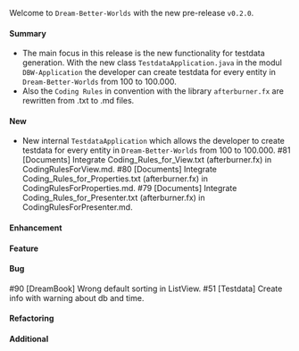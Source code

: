 Welcome to `Dream-Better-Worlds` with the new pre-release `v0.2.0`.



#### Summary
* The main focus in this release is the new functionality for testdata generation. 
  With the new class `TestdataApplication.java` in the modul `DBW-Application` the 
  developer can create testdata for every entity in `Dream-Better-Worlds` from 
  100 to 100.000.
* Also the `Coding Rules` in convention with the library `afterburner.fx` are 
  rewritten from .txt to .md files.



#### New
* New internal `TestdataApplication` which allows the developer to create testdata 
  for every entity in `Dream-Better-Worlds` from 100 to 100.000.
#81 [Documents] Integrate Coding_Rules_for_View.txt (afterburner.fx) in CodingRulesForView.md.
#80 [Documents] Integrate Coding_Rules_for_Properties.txt (afterburner.fx) in CodingRulesForProperties.md.
#79 [Documents] Integrate Coding_Rules_for_Presenter.txt (afterburner.fx) in CodingRulesForPresenter.md.



#### Enhancement



#### Feature



#### Bug
#90 [DreamBook] Wrong default sorting in ListView.
#51 [Testdata] Create info with warning about db and time.


#### Refactoring



#### Additional



[//]: # (Issues which will be integrated in this release)
